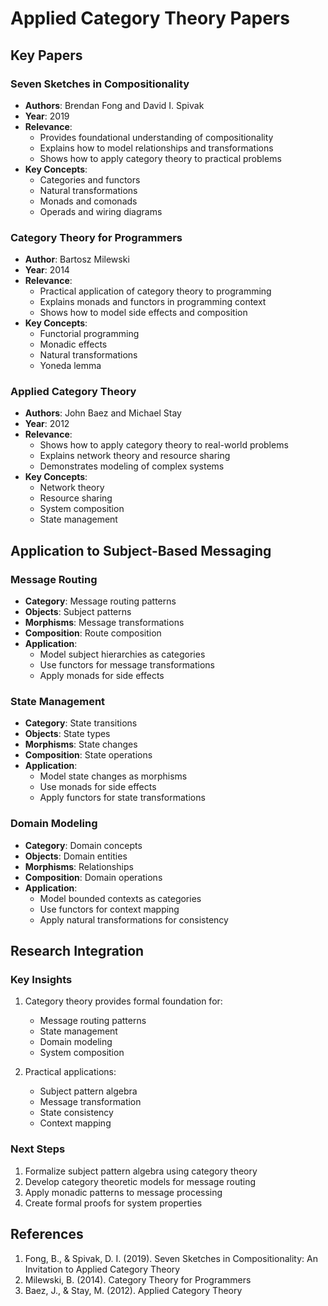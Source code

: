 # Applied Category Theory Papers

## Key Papers

### Seven Sketches in Compositionality
- **Authors**: Brendan Fong and David I. Spivak
- **Year**: 2019
- **Relevance**: 
  - Provides foundational understanding of compositionality
  - Explains how to model relationships and transformations
  - Shows how to apply category theory to practical problems
- **Key Concepts**:
  - Categories and functors
  - Natural transformations
  - Monads and comonads
  - Operads and wiring diagrams

### Category Theory for Programmers
- **Author**: Bartosz Milewski
- **Year**: 2014
- **Relevance**:
  - Practical application of category theory to programming
  - Explains monads and functors in programming context
  - Shows how to model side effects and composition
- **Key Concepts**:
  - Functorial programming
  - Monadic effects
  - Natural transformations
  - Yoneda lemma

### Applied Category Theory
- **Authors**: John Baez and Michael Stay
- **Year**: 2012
- **Relevance**:
  - Shows how to apply category theory to real-world problems
  - Explains network theory and resource sharing
  - Demonstrates modeling of complex systems
- **Key Concepts**:
  - Network theory
  - Resource sharing
  - System composition
  - State management

## Application to Subject-Based Messaging

### Message Routing
- **Category**: Message routing patterns
- **Objects**: Subject patterns
- **Morphisms**: Message transformations
- **Composition**: Route composition
- **Application**: 
  - Model subject hierarchies as categories
  - Use functors for message transformations
  - Apply monads for side effects

### State Management
- **Category**: State transitions
- **Objects**: State types
- **Morphisms**: State changes
- **Composition**: State operations
- **Application**:
  - Model state changes as morphisms
  - Use monads for side effects
  - Apply functors for state transformations

### Domain Modeling
- **Category**: Domain concepts
- **Objects**: Domain entities
- **Morphisms**: Relationships
- **Composition**: Domain operations
- **Application**:
  - Model bounded contexts as categories
  - Use functors for context mapping
  - Apply natural transformations for consistency

## Research Integration

### Key Insights
1. Category theory provides formal foundation for:
   - Message routing patterns
   - State management
   - Domain modeling
   - System composition

2. Practical applications:
   - Subject pattern algebra
   - Message transformation
   - State consistency
   - Context mapping

### Next Steps
1. Formalize subject pattern algebra using category theory
2. Develop category theoretic models for message routing
3. Apply monadic patterns to message processing
4. Create formal proofs for system properties

## References
1. Fong, B., & Spivak, D. I. (2019). Seven Sketches in Compositionality: An Invitation to Applied Category Theory
2. Milewski, B. (2014). Category Theory for Programmers
3. Baez, J., & Stay, M. (2012). Applied Category Theory 